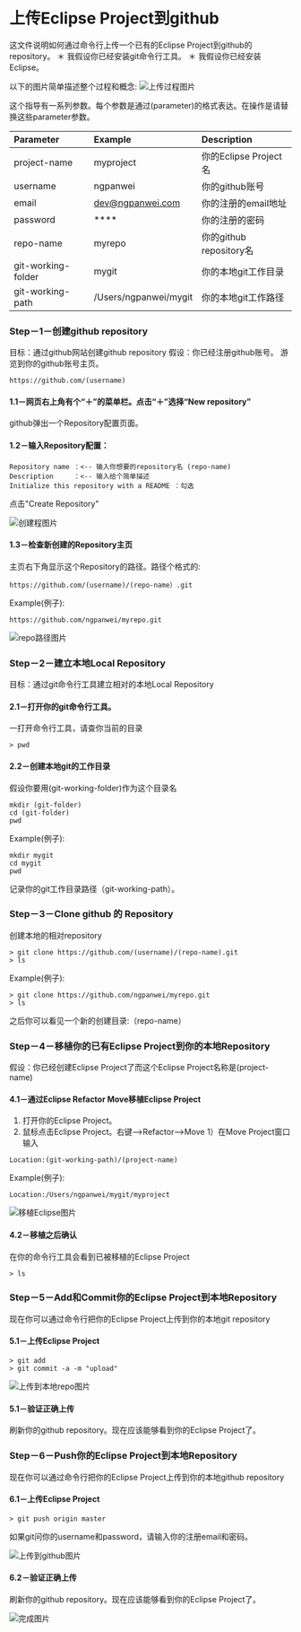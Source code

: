 上传Eclipse Project到github
==========================

这文件说明如何通过命令行上传一个已有的Eclipse Project到github的repository。
＊ 我假设你已经安装git命令行工具。
＊ 我假设你已经安装Eclipse。

以下的图片简单描述整个过程和概念:
![上传过程图片](images/UploadEclipseToGithub-overview.png)

这个指导有一系列参数。每个参数是通过(parameter)的格式表达。在操作是请替换这些parameter参数。

| Parameter        | Example           | Description  |
| :------------ |:-------------| :-----|
| project-name | myproject | 你的Eclipse Project名 |
| username | ngpanwei  |  你的github账号 |
| email | dev@ngpanwei.com  |  你的注册的email地址 |
| password | ****  |  你的注册的密码 |
| repo-name  | myrepo  | 你的github repository名 |
| git-working-folder | mygit  | 你的本地git工作目录 |
| git-working-path | /Users/ngpanwei/mygit | 你的本地git工作路径  |

### Step－1－创建github repository
目标：通过github网站创建github repository
假设：你已经注册github账号。
游览到你的github账号主页。
````
https://github.com/(username)
````
#### 1.1－网页右上角有个“＋”的菜单栏。点击“＋”选择“New repository”
github弹出一个Repository配置页面。
#### 1.2－输入Repository配置：
````
Repository name ：<-- 输入你想要的repository名 (repo-name) 
Description     ：<-- 输入给个简单描述
Initialize this repository with a README ：勾选
````
点击"Create Repository"

![创建程图片](images/UploadEclipseToGithub-01.png)

#### 1.3－检查新创建的Repository主页
主页右下角显示这个Repository的路径。路径个格式的:
````
https://github.com/(username)/(repo-name）.git
````
Example(例子):
````
https://github.com/ngpanwei/myrepo.git
````
![repo路径图片](images/UploadEclipseToGithub-02.png)

### Step－2－建立本地Local Repository
目标：通过git命令行工具建立相对的本地Local Repository

#### 2.1－打开你的git命令行工具。
一打开命令行工具，请查你当前的目录
````
> pwd
````

#### 2.2－创建本地git的工作目录
假设你要用(git-working-folder)作为这个目录名
````
mkdir (git-folder)
cd (git-folder)
pwd 
````
Example(例子):
````
mkdir mygit
cd mygit
pwd 
````
记录你的git工作目录路径（git-working-path）。

### Step－3－Clone github 的 Repository
创建本地的相对repository
````
> git clone https://github.com/(username)/(repo-name).git
> ls
````
Example(例子):
````
> git clone https://github.com/ngpanwei/myrepo.git
> ls
````
之后你可以看见一个新的创建目录:（repo-name）


### Step－4－移植你的已有Eclipse Project到你的本地Repository
假设：你已经创建Eclipse Project了而这个Eclipse Project名称是(project-name)

#### 4.1－通过Eclipse Refactor Move移植Eclipse Project
1) 打开你的Eclipse Project。
1) 鼠标点击Eclipse Project。右键-->Refactor-->Move
1）在Move Project窗口输入
````
Location:(git-working-path)/(project-name)
````
Example(例子):
````
Location:/Users/ngpanwei/mygit/myproject
````
![移植Eclipse图片](images/UploadEclipseToGithub-eclipse-move-project.png)

#### 4.2－移植之后确认
在你的命令行工具会看到已被移植的Eclipse Project
````
> ls
````

### Step－5－Add和Commit你的Eclipse Project到本地Repository
现在你可以通过命令行把你的Eclipse Project上传到你的本地git repository
#### 5.1－上传Eclipse Project
````
> git add
> git commit -a -m "upload"
````
![上传到本地repo图片](images/UploadEclipseToGithub-git-add-commit.png)
#### 5.1－验证正确上传
刷新你的github repository。现在应该能够看到你的Eclipse Project了。

### Step－6－Push你的Eclipse Project到本地Repository
现在你可以通过命令行把你的Eclipse Project上传到你的本地github repository
#### 6.1－上传Eclipse Project
````
> git push origin master
````
如果git问你的username和password，请输入你的注册email和密码。

![上传到github图片](images/UploadEclipseToGithub-git-push.png)
#### 6.2－验证正确上传
刷新你的github repository。现在应该能够看到你的Eclipse Project了。

![完成图片](images/UploadEclipseToGithub-complete.png)


